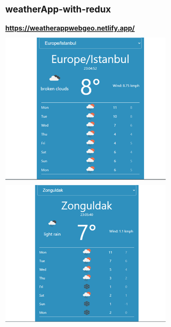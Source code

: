 # weatherApp-with-redux

## https://weatherappwebgeo.netlify.app/

![alt text](https://github.com/kadirkara22/weatherApp-with-redux/blob/main/src/images/weather1.PNG)

![alt text](https://github.com/kadirkara22/weatherApp-with-redux/blob/main/src/images/weather2.PNG)

